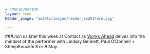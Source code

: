 ```yaml
---
# CONFIGURATION
layout: home
header_image: "assets/images/header_ss2014wrn.jpg"

---
```

###Join us later this week at Contact as [Works Ahead](/current/2014-worksahead) delves into the mindset of the performer with Lindsay Bennett, Paul O’Donnell + SheepKnuckle *8 or 9 May*.
